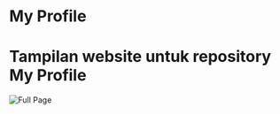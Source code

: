 # My Profile

# Tampilan website untuk repository My Profile

![Full Page](https://github.com/devinwong278/My_Profile/blob/main/documentation/full%20page.png)
